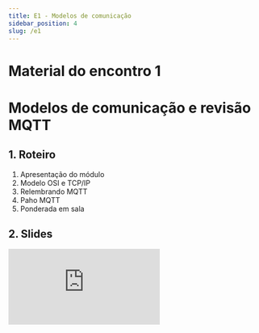 ```yaml
---
title: E1 - Modelos de comunicação
sidebar_position: 4
slug: /e1
---
```


# Material do encontro 1

# Modelos de comunicação e revisão MQTT

## 1. Roteiro 
1. Apresentação do módulo
2. Modelo OSI e TCP/IP
3. Relembrando MQTT
4. Paho MQTT
5. Ponderada em sala

## 2. Slides 

<div style={{ textAlign: 'center' }}>
    <iframe 
        style={{
            display: 'block',
            margin: 'auto',
            width: '100%',
            height: '50vh',
        }}
        src="https://slides.com/rodrigomangoninicola/m9-ec-encontros/embed#/encontro1"
        frameborder="0" 
        allowFullScreen>
    </iframe>
</div>
